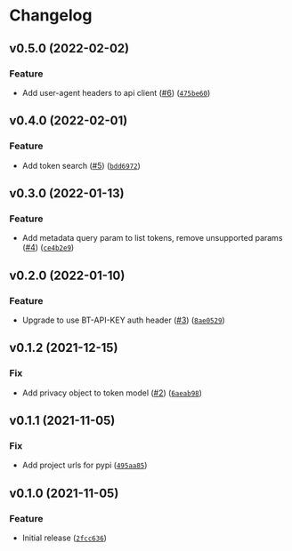 # Changelog

<!--next-version-placeholder-->

## v0.5.0 (2022-02-02)
### Feature
* Add user-agent headers to api client ([#6](https://github.com/Basis-Theory/basistheory-python/issues/6)) ([`475be60`](https://github.com/Basis-Theory/basistheory-python/commit/475be60e978afcd33b5d339cb6c9f99f29a7e91a))

## v0.4.0 (2022-02-01)
### Feature
* Add token search ([#5](https://github.com/Basis-Theory/basistheory-python/issues/5)) ([`bdd6972`](https://github.com/Basis-Theory/basistheory-python/commit/bdd6972e5745a7c1f5d2ddb8fbc804d490b01b3f))

## v0.3.0 (2022-01-13)
### Feature
* Add metadata query param to list tokens, remove unsupported params ([#4](https://github.com/Basis-Theory/basistheory-python/issues/4)) ([`ce4b2e9`](https://github.com/Basis-Theory/basistheory-python/commit/ce4b2e908fbf86543c5cdbc7bae3780e13e3397a))

## v0.2.0 (2022-01-10)
### Feature
* Upgrade to use BT-API-KEY auth header ([#3](https://github.com/Basis-Theory/basistheory-python/issues/3)) ([`8ae0529`](https://github.com/Basis-Theory/basistheory-python/commit/8ae0529a497ba3be34e9e2ba111d38434ae5c68c))

## v0.1.2 (2021-12-15)
### Fix
* Add privacy object to token model ([#2](https://github.com/Basis-Theory/basistheory-python/issues/2)) ([`6aeab98`](https://github.com/Basis-Theory/basistheory-python/commit/6aeab98e2768b8140e46394d4d86e4bc4837a9b8))

## v0.1.1 (2021-11-05)
### Fix
* Add project urls for pypi ([`495aa85`](https://github.com/Basis-Theory/basistheory-python/commit/495aa85de99c20d673a686b0e8db86c51ae3a3bf))

## v0.1.0 (2021-11-05)
### Feature
* Initial release ([`2fcc636`](https://github.com/Basis-Theory/basistheory-python/commit/2fcc63682b04abe0a41c6a462ef9c5a2f00e95f1))
